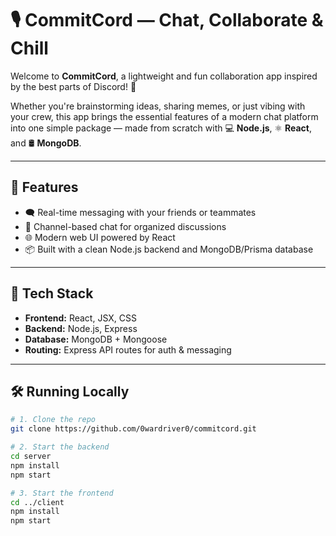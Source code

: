 # 🎙️ CommitCord — Chat, Collaborate & Chill

Welcome to **CommitCord**, a lightweight and fun collaboration app inspired by the best parts of Discord! 🎉

Whether you're brainstorming ideas, sharing memes, or just vibing with your crew, this app brings the essential features of a modern chat platform into one simple package — made from scratch with 💻 **Node.js**, ⚛️ **React**, and 🛢️ **MongoDB**.

---

## 🚀 Features

- 🗨️ Real-time messaging with your friends or teammates
- 💬 Channel-based chat for organized discussions
- 🌐 Modern web UI powered by React
- 📦 Built with a clean Node.js backend and MongoDB/Prisma database

---

## 🤖 Tech Stack

- **Frontend:** React, JSX, CSS
- **Backend:** Node.js, Express
- **Database:** MongoDB + Mongoose
- **Routing:** Express API routes for auth & messaging

---

## 🛠️ Running Locally

```bash
# 1. Clone the repo
git clone https://github.com/0wardriver0/commitcord.git

# 2. Start the backend
cd server
npm install
npm start

# 3. Start the frontend
cd ../client
npm install
npm start
```
